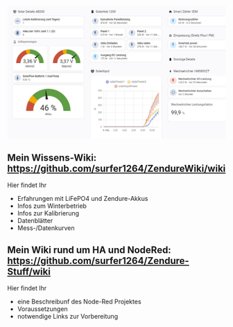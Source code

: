 
![Flow](/Bild1_HA.jpeg)

## Mein Wissens-Wiki: https://github.com/surfer1264/ZendureWiki/wiki
Hier findet Ihr 
* Erfahrungen mit LiFePO4 und Zendure-Akkus
* Infos zum Winterbetrieb
* Infos zur Kalibrierung
* Datenblätter
* Mess-/Datenkurven


## Mein Wiki rund um HA und NodeRed: https://github.com/surfer1264/Zendure-Stuff/wiki
Hier findet Ihr
* eine Beschreibunf des Node-Red Projektes
* Voraussetzungen
* notwendige Links zur Vorbereitung
